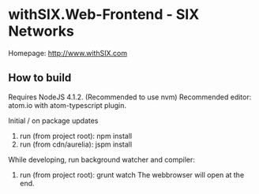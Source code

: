 withSIX.Web-Frontend - SIX Networks
=============

Homepage: http://www.withSIX.com


## How to build

Requires NodeJS 4.1.2. (Recommended to use nvm)
Recommended editor: atom.io with atom-typescript plugin.

Initial / on package updates

1. run (from project root): npm install
2. run (from cdn/aurelia): jspm install

While developing, run background watcher and compiler:

1. run (from project root): grunt watch
The webbrowser will open at the end.
